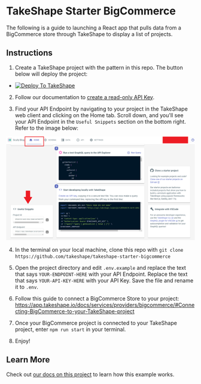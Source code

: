 # TakeShape Starter BigCommerce

The following is a guide to launching a React app that pulls data from a BigCommerce store through TakeShape to display a list of projects.


## Instructions

1. Create a TakeShape project with the pattern in this repo. The button below will deploy the project:

* <a href="https://app.takeshape.io/add-to-takeshape?repo=https://github.com/takeshape/takeshape-starter-bigcommerce/tree/main/.takeshape/pattern"><img alt="Deploy To TakeShape" src="https://camo.githubusercontent.com/1b580e3ce353d235bde0f376ca35b0fb26d685f3750a3013ae4b225dd3aaf344/68747470733a2f2f696d616765732e74616b6573686170652e696f2f32636363633832352d373062652d343331632d396261302d3130616233386563643361372f6465762f38653266376264612d306530382d346564652d613534362d3664663539626536613862622f4465706c6f79253230746f25323054616b65536861706525343032782e706e673f6175746f3d666f726d6174253243636f6d7072657373" width="205" height="38" data-canonical-src="https://images.takeshape.io/2cccc825-70be-431c-9ba0-10ab38ecd3a7/dev/8e2f7bda-0e08-4ede-a546-6df59be6a8bb/Deploy%20to%20TakeShape%402x.png?auto=format%2Ccompress" style="max-width:100%;"></a>

2. Follow our documentation to [create a read-only API Key](https://app.takeshape.io/docs/api/api-keys).

3. Find your API Endpoint by navigating to your project in the TakeShape web client and clicking on the Home tab. Scroll down, and you'll see your API Endpoint in the `Useful Snippets` section on the bottom right. Refer to the image below:

![Useful Snippets](./images/useful-snippets.png)

4. In the terminal on your local machine, clone this repo with `git clone https://github.com/takeshape/takeshape-starter-bigcommerce`

5. Open the project directory and edit `.env.example` and replace the text that says `YOUR-ENDPOINT-HERE` with your API Endpoint. Replace the text that says `YOUR-API-KEY-HERE` with your API Key. Save the file and rename it to `.env`.

5. Follow this guide to connect a BigCommerce Store to your project:
https://app.takeshape.io/docs/services/providers/bigcommerce/#Connecting-BigCommerce-to-your-TakeShape-project

5. Once your BigCommerce project is connected to your TakeShape project, enter `npm run start` in your terminal.

5. Enjoy!

## Learn More

Check out [our docs on this project](https://app.takeshape.io/docs/services/providers/bigcommerce/) to learn how this example works.